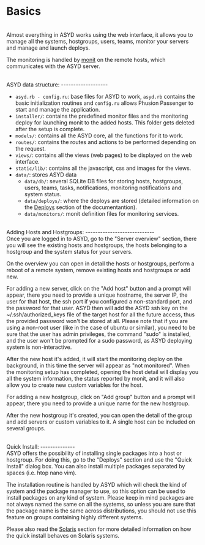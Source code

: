 Basics
======
<br/>
Almost everything in ASYD works using the web interface, it allows you to manage
all the systems, hostgroups, users, teams, monitor your servers and manage and launch
deploys.

The monitoring is handled by [monit](http://mmonit.com/monit/) on the remote hosts,
which communicates with the ASYD server.

<br/>
ASYD data structure:
-------------------
<br/>

  * `asyd.rb - config.ru`: base files for ASYD to work, `asyd.rb` contains the basic
  initialization routines and `config.ru` allows Phusion Passenger to start and manage
  the application.
  * `installer/`: contains the predefined monitor files and the monitoring deploy
  for launching monit to the added hosts. This folder gets deleted after the setup is complete.
  * `models/`: contains all the ASYD core, all the functions for it to work.
  * `routes/`: contains the routes and actions to be performed depending on the request.
  * `views/`: contains all the views (web pages) to be displayed on the web interface.
  * `static/lib/`: contains all the javascript, css and images for the views.
  * `data/`: stores ASYD data
    * `data/db/`: several SQLite DB files for storing hosts, hostgroups, users, teams,
    tasks, notifications, monitoring notifications and system status.
    * `data/deploys/`: where the deploys are stored (detailed information on the
    [Deploys](deploys.md) section of the documentantion).
    * `data/monitors/`: monit definition files for monitoring services.

<br/>
Adding Hosts and Hostgroups:
----------------------------
<br/>
Once you are logged in to ASYD, go to the "Server overview" section, there you will
see the existing hosts and hostgroups, the hosts belonging to a hostgroup and the system
status for your servers.

On the overview you can open in detail the hosts or hostgroups, perform a reboot of a
remote system, remove existing hosts and hostgroups or add new.

For adding a new server, click on the "Add host" button and a prompt will appear,
there you need to provide a unique hostname, the server IP, the user for that host,
the ssh port if you configured a non-standard port, and the password for that user.
ASYD then will add the ASYD ssh key on the ~/.ssh/authorized_keys file of the target host
for all the future access, thus the provided password won't be stored at all.
Please note that if you are using a non-root user (like in the case of ubuntu or similar),
you need to be sure that the user has admin privileges, the command "sudo" is installed,
and the user won't be prompted for a sudo password, as ASYD deploying system is non-interactive.

After the new host it's added, it will start the monitoring deploy on the background, in this
time the server will appear as "not monitored". When the monitoring setup has completed,
opening the host detail will display you all the system information, the status reported by
monit, and it will also allow you to create new custom variables for the host.

For adding a new hostgroup, click on "Add group" button and a prompt will appear, there
you need to provide a unique name for the new hostgroup.

After the new hostgroup it's created, you can open the detail of the group and add servers
or custom variables to it. A single host can be included on several groups.

<br/>
Quick Install:
--------------
<br/>
ASYD offers the possibility of installing single packages into a host or hostgroup. For
doing this, go to the "Deploys" section and use the "Quick Install" dialog box. You can
also install multiple packages separated by spaces (i.e. htop nano vim).

The installation routine is handled by ASYD which will check the kind of system and the
package manager to use, so this option can be used to install packages on any kind of
system. Please keep in mind packages are not always named the same on all the systems,
so unless you are sure that the package name is the same across distributions, you should
not use this feature on groups containing highly different systems.

Please also read the [Solaris](solaris.md) section for more detailed information on how the quick install
behaves on Solaris systems.
